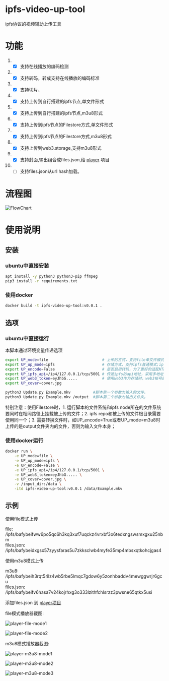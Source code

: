 # ipfs-video-up-tool
ipfs协议的视频辅助上传工具

# 功能
1. - [x] 支持在线播放的编码检测
2. - [x] 支持转码，转成支持在线播放的编码标准
3. - [x] 支持切片，
4. - [x] 支持上传到自行搭建的ipfs节点,单文件形式
5. - [x] 支持上传到自行搭建的ipfs节点,m3u8形式
6. - [x] 支持上传到ipfs节点的Filestore方式,单文件形式
7. - [x] 支持上传到ipfs节点的Filestore方式,m3u8形式
8. - [x] 支持上传到web3.storage,支持m3u8形式
9. - [x] 支持封面,输出组合成files.json,给 [player](https://github.com/bill080307/VideoShare/tree/master/player) 项目
10. - [ ] 支持files.json从url hash加载。

# 流程图
![FlowChart](img/FlowChart.png)

# 使用说明
## 安装
### ubuntu中直接安装
~~~bash
apt install -y python3 python3-pip ffmpeg
pip3 install -r requirements.txt
~~~
### 使用docker
~~~bash
docker build -t ipfs-video-up-tool:v0.0.1 .
~~~

## 选项
###  ubuntu中直接运行
本脚本通过环境变量传递选项
~~~bash
export UP_mode=file                        # 上传的方式，支持file单文件模式;m3u8切片模式
export UP_up_mode=ipfs                     # 存储方式，支持ipfs普通模式;ipfsFile(ipfs启用Filestore的方式);web3使用协议实验室的web3.storage;fileCoin直接使用filecoin主网络
export UP_encode=False                     # 是否启用转码，为了更好的适配HTML5，开启转码将会转成h264/aac格式
export UP_ipfs_api=/ip4/127.0.0.1/tcp/5001 # 传递ipfs的api地址，采用多地址格式(Multiaddr)
export UP_web3_token=eyJhbG.....           # 使用web3作为存储时，web3帐号的token
export UP_cover=cover.jpg

python3 Update.py Example.mkv          #脚本第一个参数为输入的文件。
python3 Update.py Example.mkv /output  #脚本第二个参数为输出文件夹。
~~~
特别注意：使用Filestore时，1. 运行脚本的文件系统和ipfs node所在的文件系统要同时在相同路径上挂载被上传的文件；2. ipfs repo和被上传的文件根目录需要使用同一个；3. 需要转换文件时，如UP_encode=True或者UP_mode=m3u8时上传的是output文件夹内的文件，否则为输入文件本身；
### 使用docker运行
~~~bash
docker run \
    -e UP_mode=file \
    -e UP_up_mode=ipfs \
    -e UP_encode=False \
    -e UP_ipfs_api=/ip4/127.0.0.1/tcp/5001 \
    -e UP_web3_token=eyJhbG..... \
    -e UP_cover=cover.jpg \
    -v /input_dir:/data \
    -itd ipfs-video-up-tool:v0.0.1 /data/Example.mkv
~~~

## 示例
使用file模式上传

file: /ipfs/bafybeifww6po5qc6h3kq3xuf7uqckz4vrxbf3o6tedxngswsmxgxu25nbm  
files.json: /ipfs/bafybeidxgsx57zyysfaras5u7zkksclwb4myfe35mp4mbsxqtkohcjgas4  

使用m3u8模式上传

m3u8: /ipfs/bafybeih3rqt54lz4wb5rbe5lmqc7gdow6y5zonhbaddv4mewggwrjr6gcu  
files.json: /ipfs/bafybeifv6hasa7v24kojrhxg3o333lzithfchlsrzz3pwsne65qtkx5usi  

添加files.json 到 [player项目](https://github.com/bill080307/VideoShare/tree/master/player)

file模式播放器截图:

![player-file-mode1](img/2022-06-10_23-18.jpg)

![player-file-mode2](img/2022-06-10_23-20.jpg)

m3u8模式播放器截图:

![player-m3u8-mode1](img/2022-06-10_23-26.jpg)

![player-m3u8-mode2](img/2022-06-10_23-27.jpg)

![player-m3u8-mode3](img/2022-06-10_23-30.jpg)
